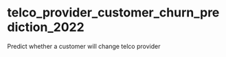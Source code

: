 # telco_provider_customer_churn_prediction_2022
Predict whether a customer will change telco provider
